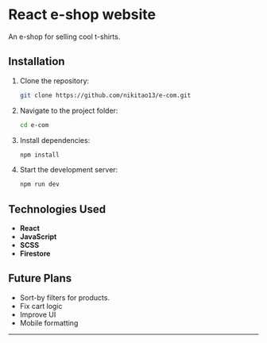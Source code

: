 # React e-shop website

An e-shop for selling cool t-shirts.

## Installation

1. Clone the repository:

   ```bash
   git clone https://github.com/nikitao13/e-com.git
   ```

2. Navigate to the project folder:

   ```bash
   cd e-com
   ```

3. Install dependencies:

   ```bash
   npm install
   ```

4. Start the development server:

   ```bash
   npm run dev
   ```

## Technologies Used

- **React**
- **JavaScript**
- **SCSS**
- **Firestore**

## Future Plans

- Sort-by filters for products.
- Fix cart logic
- Improve UI
- Mobile formatting

---
